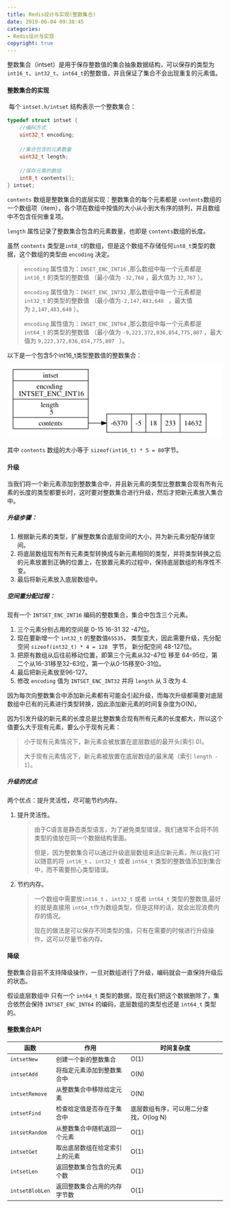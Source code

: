 ```yaml
---
title: Redis设计与实现(整数集合)
date: 2019-06-04 09:38:45
categories: 
- Redis设计与实现
copyright: true
---
```


​      整数集合（intset）是用于保存整数值的集合抽象数据结构，可以保存的类型为 `int16_t`、`int32_t`、`int64_t`的整数值，并且保证了集合不会出现重复的元素值。

#### 整数集合的实现

​	每个 `intset.h/intset` 结构表示一个整数集合：

```c++
typedef struct intset {
	//编码方式
	uint32_t encoding;

	//集合包含的元素数量
	uint32_t length;

	//保存元素的数组
	int8_t contents[];
} intset;
```

`contents` 数组是整数集合的底层实现：整数集合的每个元素都是 `contents`数组的一个数组项（item），各个项在数组中按值的大小从小到大有序的排列，并且数组中不包含任何重复项。

`length` 属性记录了整数集合包含的元素数量，也即是 `contents`数组的长度。

虽然 `contents` 类型是`int8_t`的数组，但是这个数组不存储任何`int8_t`类型的数据，这个数组的类型由 `encoding` 决定。

> `encoding` 属性值为：`INSET_ENC_INT16` ,那么数组中每一个元素都是 `int16_t` 的类型的整数值 （最小值为 `-32,768` ，最大值为 `32,767` ）。 
>
> `encoding` 属性值为：`INSET_ENC_INT32` ,那么数组中每一个元素都是 `int32_t` 的类型的整数值 （最小值为`-2,147,483,648 ` ，最大值为 `2,147,483,648` ）。 
>
> `encoding` 属性值为：`INSET_ENC_INT64` ,那么数组中每一个元素都是 `int64_t` 的类型的整数值 （最小值为 `-9,223,372,036,854,775,807` ，最大值为 `9,223,372,036,854,775,807 ` ）。 

以下是一个包含5个int16_t类型整数值的整数集合：

![intset_1](Redis设计与实现-整数集合\intset_1.png)

其中 `contents` 数组的大小等于 `sizeof(int16_t) * 5 = 80`字节。

#### 升级

当我们将一个新元素添加到整数集合中，并且新元素的类型比整数集合现有所有元素的长度的类型都要长时，这时要对整数集合进行升级，然后才把新元素放入集合中。

##### 升级步骤：

1. 根据新元素的类型，扩展整数集合底层空间的大小，并为新元素分配存储空间。
2. 将底层数组现有所有元素类型转换成与新元素相同的类型，并将类型转换之后的元素放置到正确的位置上，在放置元素的过程中，保持底层数组的有序性不变。
3. 最后将新元素放入底层数组中。

##### 空间重分配过程：

现有一个 `INTSET_ENC_INT16` 编码的整数集合，集合中包含三个元素。

1. 三个元素分别占用的空间是 0-15   16-31   32 -47位。
2. 现在要新增一个 `int32_t` 的整数值`65535`， 类型变大，因此需要升级，先分配空间 `sizeof(int32_t) * 4 = 128 ` 字节， 新分配空间 48-127位。
3. 把原有数组从后往前移动位置，即第三个元素从32-47位 移至 64-95位，第二个从16-31移至32-63位，第一个从0-15移至0-31位。
4. 最后把新元素放至96-127。
5. 修改 `encoding` 值为 `INTSET_ENC_INT32` 并将 `length` 从 3 改为 4.

因为每次向整数集合中添加新元素都有可能会引起升级，而每次升级都需要对底层数组中已有的元素进行类型转换，因此添加新元素的时间复杂度为O(N)。

因为引发升级的新元素的长度总是比整数集合现有所有元素的长度都大，所以这个值要么大于现有元素，要么小于现有元素：

> 小于现有元素情况下，新元素会被放置在底层数组的最开头(索引 0)。
>
> 大于现有元素情况下，新元素被放置在底层数组的最末尾（索引 `length - 1`）。

##### 升级的优点

两个优点：提升灵活性，尽可能节约内存。

1. 提升灵活性。

   > 由于C语言是静态类型语言，为了避免类型错误，我们通常不会将不同类型的值放在同一个数据结构里面。
   >
   > 但是，因为整数集合可以通过升级底层数组来适应新元素，所以我们可以随意的将 `int16_t` 、`int32_t` 或者 `int64_t` 类型的整数值添加到集合中，而不需要担心类型错误。

2. 节约内存。

   > 一个数组中需要放`int16_t` 、`int32_t` 或者 `int64_t` 类型的整数值,最好的就是直接用 `int64_t`作为数组类型，但是这样的话，就会出现浪费内存的情况。
   >
   > 现在的做法是可以保存不同类型的值，只有在需要的时候进行升级操作，这可以尽量节省内存。

#### 降级

整数集合目前不支持降级操作，一旦对数组进行了升级，编码就会一直保持升级后的状态。

假设底层数组中 只有一个 `int64_t` 类型的数据，现在我们把这个数据删除了，集合依然会保持 `INTSET_ENC_INT64` 的编码，底层数组的类型也还是 `int64_t` 类型的。

#### 整数集合API

| 函数            | 作用                           | 时间复杂度                             |
| --------------- | ------------------------------ | -------------------------------------- |
| `intsetNew`     | 创建一个新的整数集合           | O(1)                                   |
| `intsetAdd`     | 将指定元素添加到整数集合中     | O(N)                                   |
| `intsetRemove`  | 从整数集合中移除给定元素       | O(N)                                   |
| `intsetFind`    | 检查给定值是否存在于集合中     | 底层数组有序，可以用二分查找，O(log N) |
| `intsetRandom`  | 从整数集合中随机返回一个元素   | O(1)                                   |
| `intsetGet`     | 取出底层数组在给定索引上的元素 | O(1)                                   |
| `intsetLen`     | 返回整数集合包含的元素个数     | O(1)                                   |
| `intsetBlobLen` | 返回整数集合占用的内存字节数   | O(1)                                   |


